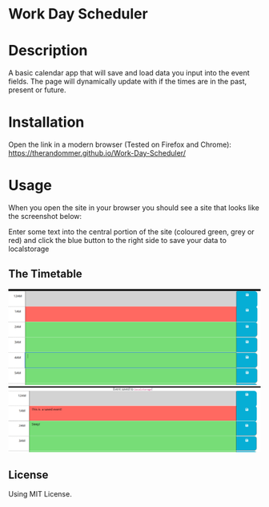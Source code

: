 # Work Day Scheduler

# Description

A basic calendar app that will save and load data you input into the event fields. The page will dynamically update with if the times are in the past, present or future.
 
# Installation

Open the link in a modern browser (Tested on Firefox and Chrome): https://therandommer.github.io/Work-Day-Scheduler/

# Usage

When you open the site in your browser you should see a site that looks like the screenshot below:

Enter some text into the central portion of the site (coloured green, grey or red) and click the blue button to the right side to save your data to localstorage
## The Timetable

![Calendar](Submission/calendar1.png)
![Saving](Submission/calendar2.png)

## License

Using MIT License.